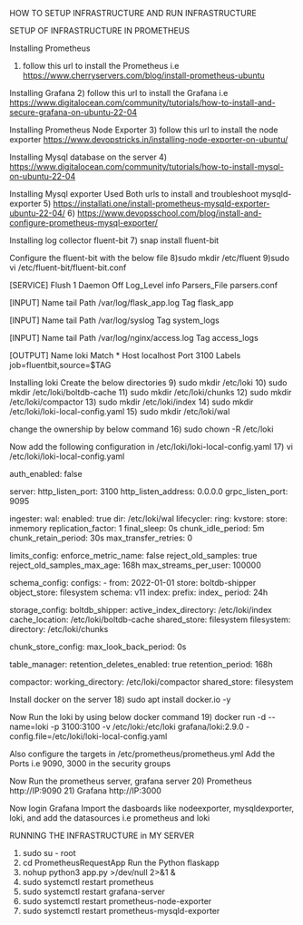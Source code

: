 HOW TO SETUP INFRASTRUCTURE AND RUN INFRASTRUCTURE

SETUP OF INFRASTRUCTURE IN PROMETHEUS

Installing Prometheus
1) follow this url to install the Prometheus i.e https://www.cherryservers.com/blog/install-prometheus-ubuntu

Installing Grafana
2) follow this url to install the Grafana i.e https://www.digitalocean.com/community/tutorials/how-to-install-and-secure-grafana-on-ubuntu-22-04

Installing Prometheus Node Exporter
3) follow this url to install the node exporter https://www.devopstricks.in/installing-node-exporter-on-ubuntu/

Installing Mysql database on the server
4) https://www.digitalocean.com/community/tutorials/how-to-install-mysql-on-ubuntu-22-04

Installing Mysql exporter
Used Both urls to install and troubleshoot mysqld-exporter
5) https://installati.one/install-prometheus-mysqld-exporter-ubuntu-22-04/
6) https://www.devopsschool.com/blog/install-and-configure-prometheus-mysql-exporter/

Installing log collector fluent-bit
7) snap install fluent-bit

Configure the fluent-bit with the below file
8)sudo mkdir /etc/fluent 
9)sudo vi /etc/fluent-bit/fluent-bit.conf

[SERVICE]
    Flush        1
    Daemon       Off
    Log_Level    info
    Parsers_File parsers.conf

[INPUT]
    Name   tail
    Path   /var/log/flask_app.log
    Tag    flask_app

[INPUT]
    Name   tail
    Path   /var/log/syslog
    Tag    system_logs

[INPUT]
    Name   tail
    Path   /var/log/nginx/access.log
    Tag    access_logs

[OUTPUT]
    Name   loki
    Match  *
    Host   localhost
    Port   3100
    Labels job=fluentbit,source=$TAG


Installing loki 
Create the below directories
9)  sudo mkdir /etc/loki
10) sudo mkdir /etc/loki/boltdb-cache
11) sudo mkdir /etc/loki/chunks
12) sudo mkdir /etc/loki/compactor
13) sudo mkdir /etc/loki/index
14) sudo mkdir /etc/loki/loki-local-config.yaml
15) sudo mkdir /etc/loki/wal

change the ownership by below command
16) sudo chown -R /etc/loki

Now add the following configuration in /etc/loki/loki-local-config.yaml
17) vi /etc/loki/loki-local-config.yaml

auth_enabled: false

server:
  http_listen_port: 3100
  http_listen_address: 0.0.0.0
  grpc_listen_port: 9095

ingester:
  wal:
    enabled: true
    dir: /etc/loki/wal
  lifecycler:
    ring:
      kvstore:
        store: inmemory
      replication_factor: 1
    final_sleep: 0s
  chunk_idle_period: 5m
  chunk_retain_period: 30s
  max_transfer_retries: 0

limits_config:
  enforce_metric_name: false
  reject_old_samples: true
  reject_old_samples_max_age: 168h
  max_streams_per_user: 100000

schema_config:
  configs:
    - from: 2022-01-01
      store: boltdb-shipper
      object_store: filesystem
      schema: v11
      index:
        prefix: index_
        period: 24h

storage_config:
  boltdb_shipper:
    active_index_directory: /etc/loki/index
    cache_location: /etc/loki/boltdb-cache
    shared_store: filesystem
  filesystem:
    directory: /etc/loki/chunks

chunk_store_config:
  max_look_back_period: 0s

table_manager:
  retention_deletes_enabled: true
  retention_period: 168h

compactor:
  working_directory: /etc/loki/compactor
  shared_store: filesystem


Install docker on the server
18) sudo apt install docker.io -y

Now Run the loki by using below docker command
19)  docker run -d --name=loki -p 3100:3100   -v /etc/loki:/etc/loki   grafana/loki:2.9.0   -config.file=/etc/loki/loki-local-config.yaml

Also configure the targets in /etc/prometheus/prometheus.yml
Add the Ports i.e 9090, 3000 in the security groups

Now Run the prometheus server, grafana server
20) Prometheus  http://IP:9090
21) Grafana     http://IP:3000


Now login Grafana Import the dasboards like nodeexporter, mysqldexporter, loki,  and add the datasources i.e prometheus and loki 



RUNNING THE INFRASTRUCTURE in MY SERVER

  1) sudo su - root
  2) cd PrometheusRequestApp
     Run the Python flaskapp
  3) nohup python3 app.py >/dev/null 2>&1 &
  4) sudo systemctl restart prometheus
  5) sudo systemctl restart grafana-server
  6) sudo systemctl restart prometheus-node-exporter
  7) sudo systemctl restart prometheus-mysqld-exporter


 




